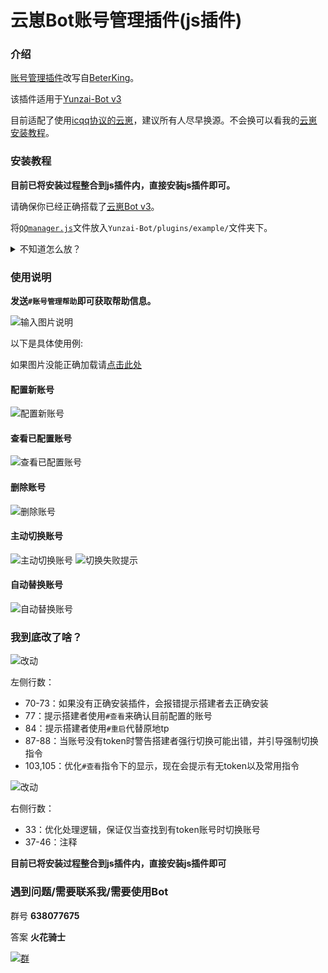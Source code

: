 # 云崽Bot账号管理插件(js插件)

### 介绍
[账号管理插件](https://gitee.com/zhxhx/Yunzai-Bot-js/)改写自[BeterKing](https://gitee.com/zhxhx)。

该插件适用于[Yunzai-Bot v3](https://gitee.com/yoimiya-kokomi/Yunzai-Bot)

目前适配了使用[icqq协议的云崽](https://gitee.com/yoimiya-kokomi/Yunzai-Bot)，建议所有人尽早换源。不会换可以看我的[云崽安装教程](https://gitee.com/CUZNIL/Yunzai-install/)。


### 安装教程

 **目前已将安装过程整合到js插件内，直接安装js插件即可。** 

请确保你已经正确搭载了[云崽Bot v3](https://gitee.com/yoimiya-kokomi/Yunzai-Bot)。


将[`QQmanager.js`](https://gitee.com/CUZNIL/Yunzai-QQmanager/blob/master/QQmanager.js)文件放入`Yunzai-Bot/plugins/example/`文件夹下。

<details><summary>不知道怎么放？</summary>

首先进入云崽根目录。

然后输入以下指令：

进入js插件目录
```
cd plugins/example/
```
在此处下载本js插件
```
curl -O https://gitee.com/CUZNIL/Yunzai-QQmanager/raw/master/QQmanager.js
```
如图是参考的安装过程，如遇`xxx not found`报错请自己百度怎么处理。
![输入图片说明](doc-use/imageqwdq894.png)

———————————分割线———————————

</details>


### 使用说明

 **发送`#账号管理帮助`即可获取帮助信息。** 

![输入图片说明](doc-use/imageqwd984d.png)

以下是具体使用例:

如果图片没能正确加载请[点击此处](https://gitee.com/CUZNIL/Yunzai-QQmanager/blob/master/doc-use/%E6%BC%94%E7%A4%BA%E7%94%A8%E8%81%8A%E5%A4%A9%E8%AE%B0%E5%BD%95.txt)
#### 配置新账号
![配置新账号](doc-use/%E9%85%8D%E7%BD%AE%E6%96%B0%E8%B4%A6%E5%8F%B7.png)
#### 查看已配置账号
![查看已配置账号](doc-use/%E6%9F%A5%E7%9C%8B.png)
#### 删除账号
![删除账号](doc-use/%E5%88%A0%E9%99%A4%E8%B4%A6%E5%8F%B7.png)
#### 主动切换账号
![主动切换账号](doc-use/%E4%B8%BB%E5%8A%A8%E5%88%87%E6%8D%A2%E8%B4%A6%E5%8F%B7.png)
![切换失败提示](doc-use/%E5%88%87%E6%8D%A2%E5%A4%B1%E8%B4%A5%E6%8F%90%E7%A4%BA.png)
#### 自动替换账号
![自动替换账号](doc-use/%E8%87%AA%E5%8A%A8%E6%9B%BF%E6%8D%A2.png)
### 我到底改了啥？

![改动](doc-use/Change.png)

左侧行数：
- 70-73：如果没有正确安装插件，会报错提示搭建者去正确安装
- 77：提示搭建者使用`#查看`来确认目前配置的账号
- 84：提示搭建者使用`#重启`代替原地tp
- 87-88：当账号没有token时警告搭建者强行切换可能出错，并引导强制切换指令
- 103,105：优化`#查看`指令下的显示，现在会提示有无token以及常用指令

![改动](doc-use/%E6%94%B9%E5%8A%A82.png)

右侧行数：
- 33：优化处理逻辑，保证仅当查找到有token账号时切换账号
- 37-46：注释

 **目前已将安装过程整合到js插件内，直接安装js插件即可** 


### 遇到问题/需要联系我/需要使用Bot

群号 **638077675** 

答案  **火花骑士** 

[![群](doc-use/QQ%E7%BE%A4.png)](http://jq.qq.com/?_wv=1027&k=tqiOtCVc)